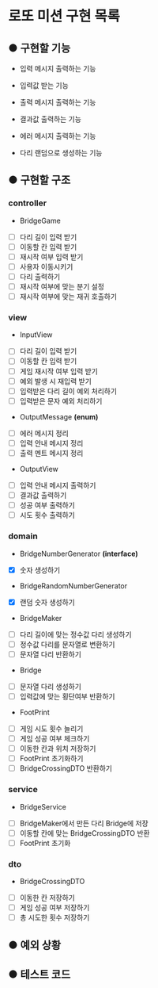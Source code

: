 # 로또 미션 구현 목록

## ● 구현할 기능
- 입력 메시지 출력하는 기능
- 입력값 받는 기능
- 출력 메시지 출력하는 기능
- 결과값 출력하는 기능
- 에러 메시지 출력하는 기능


- 다리 랜덤으로 생성하는 기능


## ● 구현할 구조

### controller
- BridgeGame
- [ ] 다리 길이 입력 받기
- [ ] 이동할 칸 입력 받기
- [ ] 재시작 여부 입력 받기
- [ ] 사용자 이동시키기
- [ ] 다리 출력하기
- [ ] 재시작 여부에 맞는 분기 설정
- [ ] 재시작 여부에 맞는 재귀 호출하기

### view
- InputView
- [ ] 다리 길이 입력 받기
- [ ] 이동할 칸 입력 받기
- [ ] 게임 재시작 여부 입력 받기
- [ ] 예외 발생 시 재입력 받기
- [ ] 입력받은 다리 길이 예외 처리하기
- [ ] 입력받은 문자 예외 처리하기
- OutputMessage __(enum)__
- [ ] 에러 메시지 정리
- [ ] 입력 안내 메시지 정리
- [ ] 출력 멘트 메시지 정리
- OutputView
- [ ] 입력 안내 메시지 출력하기
- [ ] 결과값 출력하기
- [ ] 성공 여부 출력하기
- [ ] 시도 횟수 출력하기

### domain
- BridgeNumberGenerator __(interface)__
- [x] 숫자 생성하기
- BridgeRandomNumberGenerator
- [x] 랜덤 숫자 생성하기
- BridgeMaker
- [ ] 다리 길이에 맞는 정수값 다리 생성하기
- [ ] 정수값 다리를 문자열로 변환하기
- [ ] 문자열 다리 반환하기
- Bridge
- [ ] 문자열 다리 생성하기
- [ ] 입력값에 맞는 횡단여부 반환하기
- FootPrint
- [ ] 게임 시도 횟수 늘리기
- [ ] 게임 성공 여부 체크하기
- [ ] 이동한 칸과 위치 저장하기
- [ ] FootPrint 초기화하기
- [ ] BridgeCrossingDTO 반환하기

### service
- BridgeService
- [ ] BridgeMaker에서 만든 다리 Bridge에 저장
- [ ] 이동할 칸에 맞는 BridgeCrossingDTO 반환
- [ ] FootPrint 초기화

### dto
- BridgeCrossingDTO
- [ ] 이동한 칸 저장하기
- [ ] 게임 성공 여부 저장하기
- [ ] 총 시도한 횟수 저장하기

## ● 예외 상황

## ● 테스트 코드